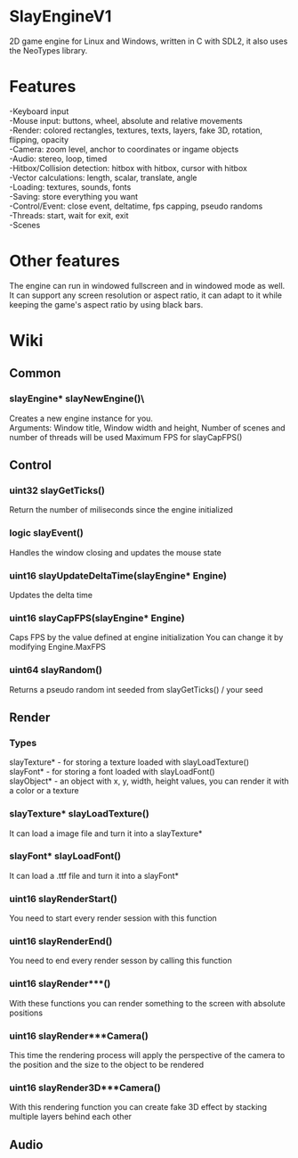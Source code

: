 # SlayEngineV1
2D game engine for Linux and Windows, written in C with SDL2, it also uses the NeoTypes library.

# Features
-Keyboard input\
-Mouse input: buttons, wheel, absolute and relative movements\
-Render: colored rectangles, textures, texts, layers, fake 3D, rotation, flipping, opacity\
-Camera: zoom level, anchor to coordinates or ingame objects\
-Audio: stereo, loop, timed\
-Hitbox/Collision detection: hitbox with hitbox, cursor with hitbox\
-Vector calculations: length, scalar, translate, angle\
-Loading: textures, sounds, fonts\
-Saving: store everything you want\
-Control/Event: close event, deltatime, fps capping, pseudo randoms\
-Threads: start, wait for exit, exit\
-Scenes

# Other features
The engine can run in windowed fullscreen and in windowed mode as well. It can support any screen resolution or aspect ratio, it can adapt to it
while keeping the game's aspect ratio by using black bars.

# Wiki

## Common

### slayEngine* slayNewEngine()\
Creates a new engine instance for you.\
Arguments: Window title, Window width and height, Number of scenes and number of threads will be used Maximum FPS for slayCapFPS()

## Control

### uint32 slayGetTicks()
Return the number of miliseconds since the engine initialized

### logic slayEvent()
Handles the window closing and updates the mouse state

### uint16 slayUpdateDeltaTime(slayEngine* Engine)
Updates the delta time

### uint16 slayCapFPS(slayEngine* Engine)
Caps FPS by the value defined at engine initialization You can change it by modifying Engine.MaxFPS

### uint64 slayRandom()
Returns a pseudo random int seeded from slayGetTicks() / your seed

## Render

### Types
slayTexture* - for storing a texture loaded with slayLoadTexture()\
slayFont* - for storing a font loaded with slayLoadFont()\
slayObject* - an object with x, y, width, height values, you can render it with a color or a texture

### slayTexture* slayLoadTexture()
It can load a image file and turn it into a slayTexture*

### slayFont* slayLoadFont()
It can load a .ttf file and turn it into a slayFont*

### uint16 slayRenderStart()
You need to start every render session with this function

### uint16 slayRenderEnd()
You need to end every render sesson by calling this function

### uint16 slayRender***()
With these functions you can render something to the screen with absolute positions

### uint16 slayRender***Camera()
This time the rendering process will apply the perspective of the camera to the position and the size to the object to be rendered

### uint16 slayRender3D***Camera()
With this rendering function you can create fake 3D effect by stacking multiple layers behind each other

## Audio